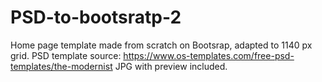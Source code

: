 # PSD-to-bootsratp-2

Home page template made from scratch on Bootsrap, adapted to 1140 px grid. PSD template source: https://www.os-templates.com/free-psd-templates/the-modernist JPG with preview included.
